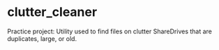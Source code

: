 # clutter_cleaner

Practice project: Utility used to find files on clutter ShareDrives that are duplicates, large, or old.



